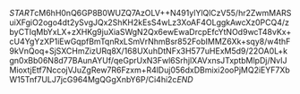 $START$cM6hH0nQ6GP8B0WUZQ7AzOLV++N491ylYlQlCzV55/hr2ZwmMARSuiXFgiO2ogo4dt2ySvgJQx2ShKH2kEsS4wLz3XoAF4OLggkAwcXz0PCQ4/zbyCTIqMbYxLX+zXHKg9juXiaSWgN2Qx6ewEwaDrcpEfcYtNOd9wcT48vKx+cU4YgYzXP1iEwGqpfBmTqnRxLSmVrNhmBsr852FobIMMZ6Xk+sqy8/w4thF9kVnQoq+SjSXCHmZizURq8X/168UXuhDtNFx3H577uHExM5d9/22OA0L+kgn0xBb06N8d77BAunAYUf/qeGprUxN3Fwl6SrhjlXAVxnsJTxptbMlpDj/NvIJMioxtjEtf7NccojVJuZgRew7R6Fzxm+R4lDuj056dxDBmixi2ooPjMQ2iEYF7XbW15Tnf7ULJ7jcG964MgQGgXnbY6P/Ci4hi2c$END$